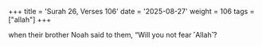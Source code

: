 +++
title = 'Surah 26, Verses 106'
date = '2025-08-27'
weight = 106
tags = ["allah"]
+++

when their brother Noah said to them, “Will you not fear ˹Allah˺?